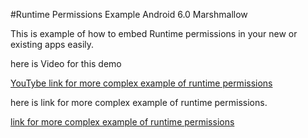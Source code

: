 #Runtime Permissions Example Android 6.0 Marshmallow

This is example of how to embed Runtime permissions in your new or existing apps easily.

here is Video for this demo

[YouTybe link for more complex example of runtime permissions](https://www.youtube.com/embed/4djdNBbnaFE)

here is link for more complex example of runtime permissions.

[link for more complex example of runtime permissions](https://learnpainless.com/android/marshmallows/runtime-permission-example-good-practice-real-example)